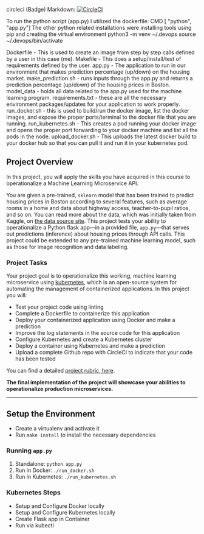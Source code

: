 circleci (Badge) Markdown: [![CircleCI](https://circleci.com/gh/JordanTallent1/Project-5-Final.svg?style=svg)](https://circleci.com/gh/JordanTallent1/Project-5-Final)

To run the python script (app.py) I utilized the dockerfile:
CMD [ "python", "app.py"]
The other python related installations were installing tools using pip and creating the virtual environment 
python3 -m venv ~/.devops
source ~/.devops/bin/activate

Dockerfile - This is used to create an image from step by step calls defined by a user in this case (me).
Makefile - This does a setup/install/test of requirements defined by the user.
app.py -  The application to run in our environment that makes prediction percentage (up/down) on the housing market.
make_prediction.sh - runs inputs through the app.py and returns a prediction percentage (up/down) of the housing prices in Boston.
model_data - holds all data related to the app.py used for the machine learning program.
requirements.txt - these are all the necessary environment packages/updates for your application to work properly.
run_docker.sh - this is used to build/run the docker image, list the docker images, and expose the proper ports/terminal to the docker file that you are running. 
run_kubernetes.sh - This creates a pod running your docker image and opens the proper port forwarding to your docker machine and list all the pods in the node. 
upload_docker.sh - This uploads the latest docker build to your docker hub so that you can pull it and run it in your kubernetes pod.


## Project Overview

In this project, you will apply the skills you have acquired in this course to operationalize a Machine Learning Microservice API. 

You are given a pre-trained, `sklearn` model that has been trained to predict housing prices in Boston according to several features, such as average rooms in a home and data about highway access, teacher-to-pupil ratios, and so on. You can read more about the data, which was initially taken from Kaggle, on [the data source site](https://www.kaggle.com/c/boston-housing). This project tests your ability to operationalize a Python flask app—in a provided file, `app.py`—that serves out predictions (inference) about housing prices through API calls. This project could be extended to any pre-trained machine learning model, such as those for image recognition and data labeling.

### Project Tasks

Your project goal is to operationalize this working, machine learning microservice using [kubernetes](https://kubernetes.io/), which is an open-source system for automating the management of containerized applications. In this project you will:
* Test your project code using linting
* Complete a Dockerfile to containerize this application
* Deploy your containerized application using Docker and make a prediction
* Improve the log statements in the source code for this application
* Configure Kubernetes and create a Kubernetes cluster
* Deploy a container using Kubernetes and make a prediction
* Upload a complete Github repo with CircleCI to indicate that your code has been tested

You can find a detailed [project rubric, here](https://review.udacity.com/#!/rubrics/2576/view).

**The final implementation of the project will showcase your abilities to operationalize production microservices.**

---

## Setup the Environment

* Create a virtualenv and activate it
* Run `make install` to install the necessary dependencies

### Running `app.py`

1. Standalone:  `python app.py`
2. Run in Docker:  `./run_docker.sh`
3. Run in Kubernetes:  `./run_kubernetes.sh`

### Kubernetes Steps

* Setup and Configure Docker locally
* Setup and Configure Kubernetes locally
* Create Flask app in Container
* Run via kubectl

